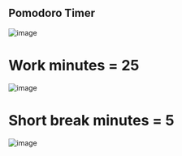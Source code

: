 ## Pomodoro Timer
![image](https://github.com/Asavei16/Pomodoro-Timer/assets/57408487/99e659e1-1211-47a8-89bf-ba86a7ef848c)


# Work minutes = 25
![image](https://github.com/Asavei16/Pomodoro-Timer/assets/57408487/236f33f2-a6bd-428a-91c4-ec5454843597)

# Short break minutes = 5
![image](https://github.com/Asavei16/Pomodoro-Timer/assets/57408487/e6ee532c-91a6-4c5d-a7ff-c23cf5f4a946)




